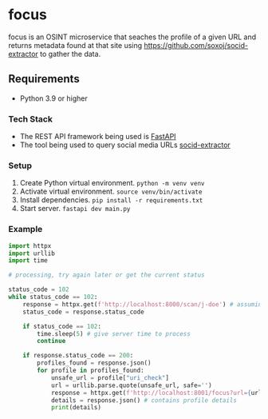 # focus

focus is an OSINT microservice that seaches the profile of a given URL and returns metadata found at that site using https://github.com/soxoj/socid-extractor to gather the data.

## Requirements
- Python 3.9 or higher

### Tech Stack
- The REST API framework being used is [FastAPI](https://fastapi.tiangolo.com/)
- The tool being used to query social media URLs [socid-extractor](https://github.com/soxoj/socid-extractor)


### Setup
1. Create Python virtual environment. `python -m venv venv`
2. Activate virtual environment. `source venv/bin/activate`
3. Install dependencies. `pip install -r requirements.txt`
4. Start server. `fastapi dev main.py` 


### Example
```python
import httpx
import urllib
import time

# processing, try again later or get the current status

status_code = 102
while status_code == 102:
    response = httpx.get(f'http://localhost:8000/scan/j-doe') # assuming the server is running locally
    status_code = response.status_code

    if status_code == 102:
        time.sleep(5) # give server time to process
        continue

    if response.status_code == 200:
        profiles_found = response.json()
        for profile in profiles_found:
            unsafe_url = profile["uri_check"]
            url = urllib.parse.quote(unsafe_url, safe='')
            response = httpx.get(f'http://localhost:8001/focus?url={url}') # assuming the server is running locally
            details = response.json() # contains profile details
            print(details)
        
```